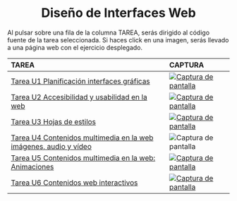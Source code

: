 <h1 align="center">Diseño de Interfaces Web</h1>

Al pulsar sobre una fila de la columna TAREA, serás dirigido al código fuente de la tarea seleccionada. Si haces click
en una imagen, serás llevado a una página web con el ejercicio desplegado.

| TAREA                                                                                                                                                                                                                                                        | CAPTURA                                                                                                                                                                                                                                            |
|:-------------------------------------------------------------------------------------------------------------------------------------------------------------------------------------------------------------------------------------------------------------|:---------------------------------------------------------------------------------------------------------------------------------------------------------------------------------------------------------------------------------------------------|
| [Tarea U1 Planificación interfaces gráficas](https://github.com/HenestrosaDev/2-daw/blob/main/Desarrollo%20web%20en%20entorno%20cliente/U1%20Tecnolog%C3%ADas%20aplicadas%20en%20clientes%20web/Ejercicios)                                                  | [![Captura de pantalla](https://github.com/HenestrosaDev/2-daw/blob/main/Desarrollo%20web%20en%20entorno%20cliente/U1%20Tecnolog%C3%ADas%20aplicadas%20en%20clientes%20web/Ejercicios/docs/screenshot.png)](https://lhjc-dwec-tarea1.netlify.app/) |
| [Tarea U2 Accesibilidad y usabilidad en la web](https://github.com/HenestrosaDev/2-daw/tree/main/Dise%C3%B1o%20de%20interfaces%20web/U2%20Accesibilidad%20y%20usabilidad%20en%20la%20web/Ejercicios)                                                         | [![Captura de pantalla](https://github.com/HenestrosaDev/2-daw/blob/main/Dise%C3%B1o%20de%20interfaces%20web/U2%20Accesibilidad%20y%20usabilidad%20en%20la%20web/Ejercicios/docs/menus-navidad.png)](https://lhjc-diw-tarea2.netlify.app/)         |
| [Tarea U3 Hojas de estilos](https://github.com/HenestrosaDev/2-daw/tree/main/Dise%C3%B1o%20de%20interfaces%20web/U3%20Hojas%20de%20estilos/Ejercicios)                                                                                                       | [![Captura de pantalla](https://github.com/HenestrosaDev/2-daw/blob/main/Dise%C3%B1o%20de%20interfaces%20web/U3%20Hojas%20de%20estilos/Ejercicios/docs/promociones.png)](https://lhjc-diw-tarea3.netlify.app/)                                     |
| [Tarea U4 Contenidos multimedia en la web imágenes, audio y vídeo](https://github.com/HenestrosaDev/2-daw/tree/main/Dise%C3%B1o%20de%20interfaces%20web/U4%20Contenidos%20multimedia%20en%20la%20web%20im%C3%A1genes%2C%20audio%20y%20v%C3%ADdeo/Ejercicios) | ![Captura de pantalla](https://github.com/HenestrosaDev/2-daw/blob/main/Dise%C3%B1o%20de%20interfaces%20web/U4%20Contenidos%20multimedia%20en%20la%20web%20im%C3%A1genes%2C%20audio%20y%20v%C3%ADdeo/Ejercicios/docs/index.png)                    |
| [Tarea U5 Contenidos multimedia en la web: Animaciones](https://github.com/HenestrosaDev/2-daw/tree/main/Dise%C3%B1o%20de%20interfaces%20web/U5%20Contenidos%20multimedia%20en%20la%20web_%20Animaciones/Ejercicios)                                         | [![Captura de pantalla](https://github.com/HenestrosaDev/2-daw/blob/main/Dise%C3%B1o%20de%20interfaces%20web/U5%20Contenidos%20multimedia%20en%20la%20web_%20Animaciones/Ejercicios/docs/index.png)](https://lhjc-diw-tarea5.netlify.app/)         |
| [Tarea U6 Contenidos web interactivos](https://github.com/HenestrosaDev/2-daw/tree/main/Dise%C3%B1o%20de%20interfaces%20web/U6%20Contenidos%20web%20interactivos/Ejercicios)                                                                                 | [![Captura de pantalla](https://github.com/HenestrosaDev/2-daw/blob/main/Dise%C3%B1o%20de%20interfaces%20web/U6%20Contenidos%20web%20interactivos/Ejercicios/docs/pagina-imagen.jpg)](https://lhjc-diw-tarea6.netlify.app/)                        |
